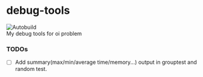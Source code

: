 # debug-tools
![Autobuild](https://github.com/aplqo/debug-tools/workflows/Autobuild/badge.svg)   
My debug tools for oi problem

### TODOs
- [ ] Add summary(max/min/average time/memory...) output in grouptest and random test.
